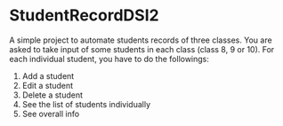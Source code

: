 # StudentRecordDSI2
A simple project to automate students records of three classes.
You are asked to take input of some students in each class (class 8, 9 or 10).
For each individual student, you have to do the followings:
1. Add a student
2. Edit a student
3. Delete a student
4. See the list of students individually
5. See overall info
